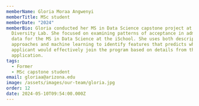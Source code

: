 ```yaml
---
memberName: Gloria Moraa Angwenyi
memberTitle: MSc student
memberDate: "2024"
memberBio: Gloria conducted her MS in Data Science capstone project at the Data
  Diversity Lab. She focused on examining patterns of acceptance in admissions
  data for the MS in Data Science at the iSchool. She uses both descriptive
  approaches and machine learning to identify features that predicts whether an
  applicant would effectively join the program based on details from the
  application.
tags:
  - Former
  - MSc capstone student
email: gloriaa@arizona.edu
image: /assets/images/our-team/gloria.jpg
order: 12
date: 2024-05-10T09:54:00.000Z
---
```

